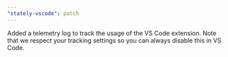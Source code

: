 ```yaml
---
"stately-vscode": patch
---
```


Added a telemetry log to track the usage of the VS Code extension. Note that we respect your tracking settings so you can always disable this in VS Code.
